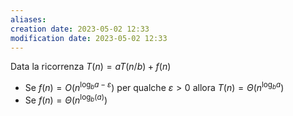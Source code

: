 ```yaml
---
aliases: 
creation date: 2023-05-02 12:33
modification date: 2023-05-02 12:33
---
```


Data la ricorrenza
$T(n) = aT(n / b) + f(n)$
- Se $f(n) = O(n^{\log_{b} a - \varepsilon})$ per qualche $\varepsilon > 0$ allora $T(n) = \Theta(n^{\log_{b}a})$
- Se $f(n)= \Theta(n^{\log_{b}(a)})$


